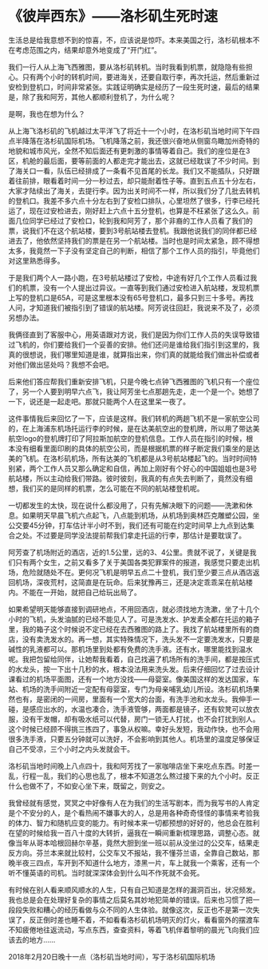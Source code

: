 # 《彼岸西东》——洛杉矶生死时速



生活总是给我意想不到的惊喜，不，应该说是惊吓。本来美国之行，洛杉矶根本不在考虑范围之内，结果却意外地变成了“开门红”。

 

我们一行人从上海飞西雅图，要从洛杉矶转机。当时我看到机票，就隐隐有些担心。只有两个小时的转机时间，要进海关，还要自取行李，再次托运，然后重新过安检到登机口，时间非常紧张。实践证明确实是经历了一段生死时速，最后的结果是，除了我和阿芳，其他人都顺利登机了，为什么呢？

 

是啊，我也在想为什么？

 

从上海飞洛杉矶的飞机越过太平洋飞了将近十一个小时，在洛杉矶当地时间下午四点半降落在洛杉矶国际机场。飞机降落之前，我还很兴奋地从侧窗鸟瞰加州奇特的地貌和城市风光，全然不知后面还有更刺激的事情等着自己。我们的座位是在3区，机舱的最后面，要等前面的人都走完才能出去，这就已经耽误了不少时间。到了海关口一看，队伍已经排成了一条看不见首尾的长龙。我们又不能插队，只好跟着往前排，眼看着时间一分一秒过去，却只能耐着性子等。直到五点五十分左右，大家才陆续出了海关，去提行李。因为出关时间不一样，所以我们分了几批去转机的登机口。我差不多六点十分左右到了安检口排队，心里坦然了很多，行李已经托运了，现在过安检进去，刚好赶上六点十五分登机，也算是不枉紧张了这么久。前面几位同学已经过了安检口，轮到我和阿芳了，那个非裔的工作人员看了我们的票，说我们不在这个航站楼，要到3号航站楼去登机。我跟他说我们的同伴都已经进去了，他依然坚持我们的票是在另一个航站楼。当时也是时间太紧急，顾不得想太多，我竟然一下子没有坚定自己的判断，相信了那个工作人员的指引，毕竟他们对这里熟悉得多。

 

于是我们两个人一路小跑，在3号航站楼过了安检，中途有好几个工作人员看过我们的机票，没有一个人提出过异议。一直等到我们通过安检进入航站楼，发现机票上写的登机口是65A，可是这里根本没有65号登机口，最多只到三十多号。再找人问，才知道我们被指引到了错误的航站楼。阿芳说往回赶，我说来不及了，必须另想办法。

 

我俩径直到了客服中心，用英语跟对方说，我们是因为你们工作人员的失误导致错过飞机的，你们要给我们一个妥善的安排。他们还问是谁给我们指引到这里的，我真的很想说，我们哪里知道是谁，就算指出来，你们真的就能给我们做出补偿或者对他们做出惩处吗？我想不会吧。

 

后来他们答应帮我们重新安排飞机，只是今晚七点钟飞西雅图的飞机只有一个座位了，另一个人要到明早六点飞，我让阿芳坐七点那趟先走，走一个是一个。她想了一下，说还是一起走吧。那就只能两个人在这里呆一夜了。

 

这件事情我后来回忆了一下，应该是这样。我们转机的两趟飞机不是一家航空公司的，在上海浦东机场托运行李的时候，是在达美航空出的登机牌，所以用了带达美航空logo的登机牌打印了阿拉斯加航空的登机信息。工作人员在指引的时候，根本没有细看里面印刷的具体的航空公司，而是根据机票的样子断定我们乘坐的是达美的飞机。在洛杉矶机场，所有达美的飞机都是从3号航站楼起飞的。当时时间特别紧，两个工作人员又那么确定和自信，再加上刚好有个好心的中国姐姐也是3号航站楼，所以主动给我们带路。彼时彼刻，我真的有点失去判断了，竟然没有细想，我们买的是同样的机票，怎么可能在不同的航站楼登机呢。

 

一切都发生的太快，现在说什么都没用了，只有先解决眼下的问题——洗漱和休息。如果明天早晨飞机六点起飞，八点能到机场，从机场到奥林匹克雕塑公园，坐公交要45分钟，打车估计半小时不到，我们还有可能在约定时间早上九点到达集合之处。不过要是同学没法提前帮我们拿走托运的行李，那估计是要耽误了。



阿芳查了机场附近的酒店，近的1.5公里，远的3、4公里。贵就不说了，关键是我们只有两个女生，之前又看多了关于美国各类犯罪案件的报道，我感觉只要走出机场，危险就随处不在。更何况飞机是明早五点二十登机，我们至少要三点从酒店返回机场，深夜荒村，这简直是在玩命。后来犹豫再三，还是决定乖乖呆在航站楼内。不能在一开始，就把自己给玩出局了。

 

如果希望明天能够直接到调研地点，不用回酒店，就必须找地方洗漱，坐了十几个小时的飞机，头发油腻的已经不能见人了。可是洗发水、护发素全都在托运的箱子里，我的箱子这个时候说不定已经在去西雅图的路上了。我找了航站楼里所有的商店，没有卖洗发水的。再一想，其实特殊情况下，洗头发不一定要洗发水，只要是碱性的乳液都可以。那机场里到处都有免费的洗手液。还有水，哪里能找到温水呢。我把包留给同伴，让她帮我看着，自己找遍了机场所有的洗手间，都是按压式的水龙头，按一下出十几秒的水，根本没法用来洗头发。后来仔细回忆了过去设计课看过的机场平面图，还有一个地方没找——母婴室。像美国这样的发达国家，车站、机场的洗手间附近一定配有母婴室，专门为母亲哺乳幼儿所设。洛杉矶机场果然也有，是密闭的一间房，里面有一个宽大的台面，有洗手池和水龙头。我伸手一碰，是感应出水的，水温也凑合，洗手液管够，两面都是镜子，还有软凳可以放衣服，没有干发帽，却有吸水纸可以代替，房门一锁无人打扰，也不会打扰到别人。这个时候已经顾不得挑三拣四了，事急从权嘛。幸好头发短，我动作快，也不会用很多洗手液，只要五分钟就可以洗好，不会影响到其他人。机场里的温度足够保证自己不受凉，三个小时之内头发就会干。

 

洛杉矶当地时间晚上八点四十，我和阿芳找了一家咖啡店坐下来吃点东西。时差一乱，行程一乱，我们的心思也乱了，根本不知道怎么熬过接下来的九个小时。反正什么也做不了，不如安心坐下来，既留之，则安之。

 

我曾经就有感觉，冥冥之中好像有人在为我们的生活写剧本，而为我写书的人肯定是个不安分的人，是个看热闹不嫌事大的人，总是用各种奇奇怪怪的事情来考验我的体力、智力和随机应变的能力。有时候本来一切都预想的好好的，他总会在胜利在望的时候给我一百八十度的大转折，逼我在一瞬间重新梳理思路，调整心态。就像当年从哥本哈根回赫尔辛基，竟然大胆到坐一班以前从没坐过的公交车，结果走反方向。芬兰本来就比较村，公交车又不报站，我不懂芬兰语，全靠自己数站，那晚半夜三四点，车开到不知道什么地方，漆黑一片，车上就我一个乘客，还有一个听不懂英语的司机。当时就深深体会到什么叫不作死就不会死。

 

有时候在别人看来顺风顺水的人生，只有自己知道是怎样的漏洞百出，状况频发。我也总是会在处理好复杂的事情之后莫名其妙地犯简单的错误。后来也习惯了把一段段失败和糟心的经历看做与众不同的人生体验。就像这次，反正也不是第一次失误了，反正倒时差也睡不着，不如看看洛杉矶机场明灭的灯火，看看窗外的摆渡车不知疲倦地往返流动，写点东西，查查资料，等着飞机伴着黎明的晨光飞向我们应该去的地方……

 

2018年2月20日晚十一点（洛杉矶当地时间），写于洛杉矶国际机场